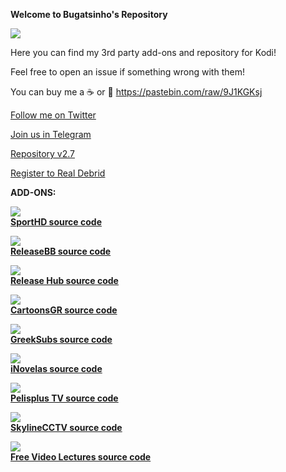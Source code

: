 **Welcome to Bugatsinho's Repository**

![](images/bug.png)

Here you can find my 3rd party add-ons and repository for Kodi!

Feel free to open an issue if something wrong with them!

You can buy me a ☕ or 🍺 https://pastebin.com/raw/9J1KGKsj

[Follow me on Twitter](https://twitter.com/bugatsinho)

[Join us in Telegram](http://bit.ly/bug_telegram)

[Repository v2.7](https://github.com/bugatsinho/bugatsinho.github.io/blob/master/repository.bugatsinho-2.7.zip?raw=true)

[Register to Real Debrid](http://real-debrid.com/?id=1168800)


**ADD-ONS:**

![](images/sporthd.png)       
[**SportHD source code**](https://github.com/bugatsinho/bugatsinho.github.io/tree/master/plugin.video.sporthdme) 

![](images/rlsBB.png)       
[**ReleaseBB source code**](https://github.com/bugatsinho/bugatsinho.github.io/tree/master/plugin.video.releaseBB) 

![](images/hub.png)       
[**Release Hub source code**](https://github.com/bugatsinho/bugatsinho.github.io/tree/master/plugin.video.rlshub) 

![](images/cgr.png)       
[**CartoonsGR source code**](https://github.com/bugatsinho/bugatsinho.github.io/tree/master/plugin.video.cartoonsgr)

![](images/sub.png)     
[**GreekSubs source code**](https://github.com/bugatsinho/bugatsinho.github.io/tree/master/service.subtitles.greeksubs) 

![](images/nov.png)     
[**iNovelas source code**](https://github.com/bugatsinho/bugatsinho.github.io/tree/master/plugin.video.iNovelas)

![](images/pel.png)  
[**Pelisplus TV source code**](https://github.com/bugatsinho/bugatsinho.github.io/tree/master/plugin.video.pelisplus)


![](images/sky.png)     
[**SkylineCCTV source code**](https://github.com/bugatsinho/bugatsinho.github.io/tree/master/plugin.video.skylinecctv)


![](images/fvl.png)       
[**Free Video Lectures source code**](https://github.com/bugatsinho/bugatsinho.github.io/tree/master/plugin.video.freevl)
